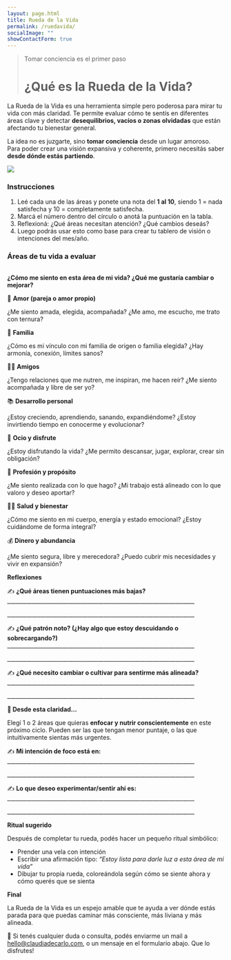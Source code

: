 ```yaml
---
layout: page.html
title: Rueda de la Vida
permalink: /ruedavida/
socialImage: ""
showContactForm: true
---
```

> Tomar conciencia es el primer paso
>
> # ¿Qué es la Rueda de la Vida?

La Rueda de la Vida es una herramienta simple pero poderosa para mirar tu vida con más claridad. Te permite evaluar cómo te sentís en diferentes áreas clave y detectar **desequilibrios, vacíos o zonas olvidadas** que están afectando tu bienestar general.

La idea no es juzgarte, sino **tomar conciencia** desde un lugar amoroso. Para poder crear una visión expansiva y coherente, primero necesitás saber **desde dónde estás partiendo**.

![](/static/uploads/la_rueda_de_la_vida_para_que_sirve_4761_1_600.webp)

### **Instrucciones**

1. Leé cada una de las áreas y ponete una nota del **1 al 10**, siendo 1 = nada satisfecha y 10 = completamente satisfecha.
2. Marcá el número dentro del círculo o anotá la puntuación en la tabla.
3. Reflexioná: ¿Qué áreas necesitan atención? ¿Qué cambios deseás?
4. Luego podrás usar esto como base para crear tu tablero de visión o intenciones del mes/año.

### **Áreas de tu vida a evaluar**

![]()

**¿Cómo me siento en esta área de mi vida? ¿Qué me gustaría cambiar o mejorar?**

💛 **Amor (pareja o amor propio)**

¿Me siento amada, elegida, acompañada? ¿Me amo, me escucho, me trato con ternura?

🏡 **Familia**

¿Cómo es mi vínculo con mi familia de origen o familia elegida? ¿Hay armonía, conexión, límites sanos?

👯‍♀️ **Amigos**

¿Tengo relaciones que me nutren, me inspiran, me hacen reír? ¿Me siento acompañada y libre de ser yo?

📚 **Desarrollo personal**

¿Estoy creciendo, aprendiendo, sanando, expandiéndome? ¿Estoy invirtiendo tiempo en conocerme y evolucionar?

🎨 **Ocio y disfrute**

¿Estoy disfrutando la vida? ¿Me permito descansar, jugar, explorar, crear sin obligación?

🎯 **Profesión y propósito**

¿Me siento realizada con lo que hago? ¿Mi trabajo está alineado con lo que valoro y deseo aportar?

🧘‍♀️ **Salud y bienestar**

¿Cómo me siento en mi cuerpo, energía y estado emocional? ¿Estoy cuidándome de forma integral?

💰 **Dinero y abundancia**

¿Me siento segura, libre y merecedora? ¿Puedo cubrir mis necesidades y vivir en expansión?

**Reflexiones**

✍️ **¿Qué áreas tienen puntuaciones más bajas?**
 \_\_\_\_\_\_\_\_\_\_\_\_\_\_\_\_\_\_\_\_\_\_\_\_\_\_\_\_\_\_\_\_\_\_\_\_\_\_\_\_\_\_\_\_\_\_\_\_\_\_\_\_\_\_\_\_\_\_\_\_\_\_\_\_\_\_\_\_

\_\_\_\_\_\_\_\_\_\_\_\_\_\_\_\_\_\_\_\_\_\_\_\_\_\_\_\_\_\_\_\_\_\_\_\_\_\_\_\_\_\_\_\_\_\_\_\_\_\_\_\_\_\_\_\_\_\_\_\_\_\_\_\_\_\_\_\_

✍️ **¿Qué patrón noto? (¿Hay algo que estoy descuidando o sobrecargando?)**
 \_\_\_\_\_\_\_\_\_\_\_\_\_\_\_\_\_\_\_\_\_\_\_\_\_\_\_\_\_\_\_\_\_\_\_\_\_\_\_\_\_\_\_\_\_\_\_\_\_\_\_\_\_\_\_\_\_\_\_\_\_\_\_\_\_\_\_\_

\_\_\_\_\_\_\_\_\_\_\_\_\_\_\_\_\_\_\_\_\_\_\_\_\_\_\_\_\_\_\_\_\_\_\_\_\_\_\_\_\_\_\_\_\_\_\_\_\_\_\_\_\_\_\_\_\_\_\_\_\_\_\_\_\_\_\_\_

✍️ **¿Qué necesito cambiar o cultivar para sentirme más alineada?**
 \_\_\_\_\_\_\_\_\_\_\_\_\_\_\_\_\_\_\_\_\_\_\_\_\_\_\_\_\_\_\_\_\_\_\_\_\_\_\_\_\_\_\_\_\_\_\_\_\_\_\_\_\_\_\_\_\_\_\_\_\_\_\_\_\_\_\_\_

\_\_\_\_\_\_\_\_\_\_\_\_\_\_\_\_\_\_\_\_\_\_\_\_\_\_\_\_\_\_\_\_\_\_\_\_\_\_\_\_\_\_\_\_\_\_\_\_\_\_\_\_\_\_\_\_\_\_\_\_\_\_\_\_\_\_\_\_

**🌱 Desde esta claridad...**

Elegí 1 o 2 áreas que quieras **enfocar y nutrir conscientemente** en este próximo ciclo. Pueden ser las que tengan menor puntaje, o las que intuitivamente sientas más urgentes.

✍️ **Mi intención de foco está en:**
 \_\_\_\_\_\_\_\_\_\_\_\_\_\_\_\_\_\_\_\_\_\_\_\_\_\_\_\_\_\_\_\_\_\_\_\_\_\_\_\_\_\_\_\_\_\_\_\_\_\_\_\_\_\_\_\_\_\_\_\_\_\_\_\_\_\_\_\_

\_\_\_\_\_\_\_\_\_\_\_\_\_\_\_\_\_\_\_\_\_\_\_\_\_\_\_\_\_\_\_\_\_\_\_\_\_\_\_\_\_\_\_\_\_\_\_\_\_\_\_\_\_\_\_\_\_\_\_\_\_\_\_\_\_\_\_\_

✍️ **Lo que deseo experimentar/sentir ahí es:**
 \_\_\_\_\_\_\_\_\_\_\_\_\_\_\_\_\_\_\_\_\_\_\_\_\_\_\_\_\_\_\_\_\_\_\_\_\_\_\_\_\_\_\_\_\_\_\_\_\_\_\_\_\_\_\_\_\_\_\_\_\_\_\_\_\_\_\_\_

\_\_\_\_\_\_\_\_\_\_\_\_\_\_\_\_\_\_\_\_\_\_\_\_\_\_\_\_\_\_\_\_\_\_\_\_\_\_\_\_\_\_\_\_\_\_\_\_\_\_\_\_\_\_\_\_\_\_\_\_\_\_\_\_\_\_\_\_

**Ritual sugerido**

Después de completar tu rueda, podés hacer un pequeño ritual simbólico:

* Prender una vela con intención
* Escribir una afirmación tipo: *“Estoy lista para darle luz a esta área de mi vida”*
* Dibujar tu propia rueda, coloreándola según cómo se siente ahora y cómo querés que se sienta

**Final**

La Rueda de la Vida es un espejo amable que te ayuda a ver dónde estás parada para que puedas caminar más consciente, más liviana y más alineada.



💌 Si tenés cualquier duda o consulta, podés enviarme un mail a hello@claudiadecarlo.com, o un mensaje en el formulario abajo. Que lo disfrutes!
